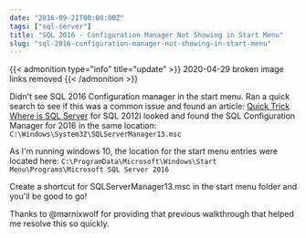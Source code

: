 ```yaml
---
date: "2016-09-21T00:00:00Z"
tags: ["sql-server"]
title: "SQL 2016 - Configuration Manager Not Showing in Start Menu"
slug: "sql-2016-configuration-manager-not-showing-in-start-menu"
---
```


{{< admonition type="info" title="update" >}}
2020-04-29 broken image links removed
{{< /admonition >}}

Didn't see SQL 2016 Configuration manager in the start menu. Ran a quick search to see if this was a common issue and found an article: [Quick Trick Where is SQL Server](http://thoughtsonopsmgr.blogspot.com/2014/01/quick-trick-where-is-sql-server.html) for SQL 2012I looked and found the SQL Configuration Manager for 2016 in the same location: `C:\Windows\System32\SQLServerManager13.msc`

As I'm running windows 10, the location for the start menu entries were located here: `C:\ProgramData\Microsoft\Windows\Start Menu\Programs\Microsoft SQL Server 2016`

Create a shortcut for SQLServerManager13.msc in the start menu folder and you'll be good to go!

Thanks to @marnixwolf for providing that previous walkthrough that helped me resolve this so quickly.
